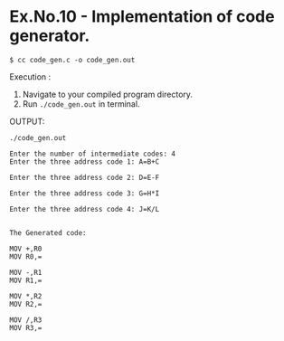 # Ex.No.10 - Implementation of code generator.
```
$ cc code_gen.c -o code_gen.out
```

Execution :

1. Navigate to your compiled program directory.
2. Run `./code_gen.out` in terminal.

OUTPUT:


`./code_gen.out`
```
Enter the number of intermediate codes: 4
Enter the three address code 1: A=B+C

Enter the three address code 2: D=E-F

Enter the three address code 3: G=H*I

Enter the three address code 4: J=K/L


The Generated code:

MOV +,R0
MOV R0,=

MOV -,R1
MOV R1,=

MOV *,R2
MOV R2,=

MOV /,R3
MOV R3,=

```